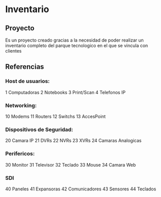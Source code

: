 # Inventario

## Proyecto
Es un proyecto creado gracias a la necesidad de poder realizar un inventario completo del parque tecnologico en el que se vincula con clientes

## Referencias



### Host de usuarios:

  1 Computadoras
  2 Notebooks
  3 Print/Scan
  4 Telefonos IP

### Networking:

  10 Modems
  11 Routers
  12 Switchs
  13 AccesPoint
### Dispositivos de Seguridad:

  20 Camara IP
  21 DVRs
  22 NVRs
  23 XVRs
  24 Camaras Analogicas

### Perifericos:

  30 Monitor
  31 Televisor
  32 Teclado
  33 Mouse
  34 Camara Web

### SDI

  40 Paneles
  41 Expansoras
  42 Comunicadores
  43 Sensores
  44 Teclados 
